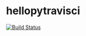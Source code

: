 # hellopytravisci
[![Build Status](https://travis-ci.com/mohamed-a/hellopytravisci.svg?branch=master)](https://travis-ci.com/mohamed-a/hellopytravisci)

